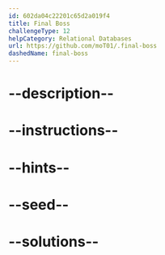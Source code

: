 ```yaml
---
id: 602da04c22201c65d2a019f4
title: Final Boss
challengeType: 12
helpCategory: Relational Databases
url: https://github.com/moT01/.final-boss
dashedName: final-boss
---
```


# --description--

# --instructions--

# --hints--

# --seed--

# --solutions--
